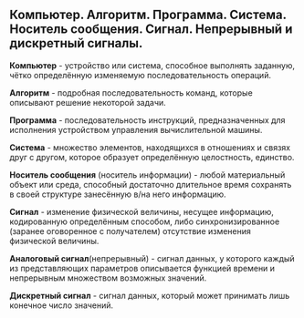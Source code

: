 ## Компьютер. Алгоритм. Программа. Система. Носитель сообщения. Сигнал. Непрерывный и дискретный сигналы. 

**Компьютер** - устройство или система, способное выполнять заданную, чётко определённую изменяемую последовательность операций.

**Алгоритм** - подробная последовательность команд, которые описывают решение некоторой задачи.

**Программа** - последовательность инструкций, предназначенных для исполнения устройством управления вычислительной машины.

**Система** -  множество элементов, находящихся в отношениях и связях друг с другом, которое образует определённую целостность, единство.

**Носитель сообщения** (носитель информации) - любой материальный объект или среда, способный достаточно длительное время сохранять в своей структуре занесённую в/на него информацию.

**Сигнал** - изменение физической величины, несущее информацию, кодированную определённым способом, либо синхронизированное (заранее оговоренное с получателем) отсутствие изменения физической величины.

**Аналоговый сигнал**(непрерывный) - сигнал данных, у которого каждый из представляющих параметров описывается функцией времени и непрерывным множеством возможных значений.

**Дискретный сигнал** - сигнал данных, который может принимать лишь конечное число значений.